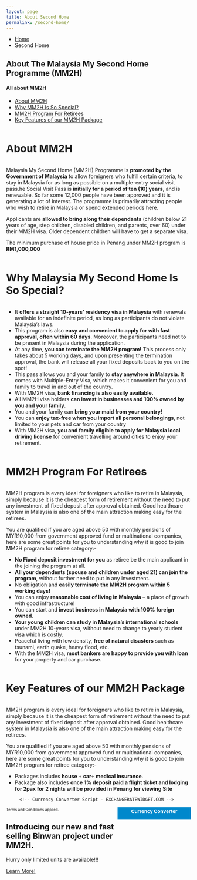 ```yaml
---
layout: page
title: About Second Home
permalink: /second-home/
---
```


<section class="page-header">
   <div class="container">
      <div class="row">
         <div class="col-md-12">
            <ul class="breadcrumb">
               <li><a href="#">Home</a></li>
               <li class="active">Second Home</li>
            </ul>
         </div>
      </div>
      <div class="row">
         <div class="col-md-12">
            <h1>About The Malaysia <strong>My Second Home Programme (MM2H) </strong></h1>
         </div>
      </div>
   </div>
</section>
<div class="container">
   <div class="row">
      <div class="col-md-3">
         <aside class="sidebar" id="sidebar" data-plugin-sticky data-plugin-options='{"minWidth": 991, "containerSelector": ".container", "padding": {"top": 110}}'>
            <h4 class="heading-primary">All about MM2H</h4>
            <ul class="nav nav-list mb-xl show-bg-active">
               <li class="active"><a data-hash data-hash-offset="85" href="#first">About MM2H</a></li>
               <li>
                  <a data-hash data-hash-offset="85" href="#second">Why MM2H Is So Special?</a>
               </li>
               <li><a data-hash data-hash-offset="85" href="#third">MM2H Program For Retirees</a></li>
               <li><a data-hash data-hash-offset="85" href="#fourth">Key Features of our MM2H Package</a></li>
            </ul>
         </aside>
      </div>
      <div class="col-md-9">
         <div id="first" class="mb-sm heading heading-primary heading-border heading-bottom-border" style="display:inline-block;">
            <h1>About <strong>MM2H</strong></h1>
         </div>
         <p>Malaysia My Second Home (MM2H) Programme is <strong class="text-primary">promoted by the Government of Malaysia</strong> to allow foreigners who fulfill certain criteria, to stay in Malaysia for as long as possible on a multiple-entry social visit pass.he Social Visit Pass is <strong class="text-primary">initially for a period of ten (10) years</strong>, and is renewable. So far some 12,000 people have been approved and it is generating a lot of interest. The programme is primarily attracting people who wish to retire in Malaysia or spend extended periods here.
         </p>
         <p>Applicants are <strong class="text-primary">allowed to bring along their dependants</strong> (children below 21 years of age, step children, disabled children, and parents, over 60) under their MM2H visa. Older dependent children will have to get a separate visa.</p>
         <p>The minimum purchase of house price in Penang under MM2H program is <strong class="text-primary">RM1,000,000</strong></p>
         <div id="second" class="mb-sm heading heading-primary heading-border heading-bottom-border" style="display:inline-block;">
            <h1>Why Malaysia  <strong>My Second Home Is So Special?</strong></h1>
         </div>
         <ul class="list list-icons list-primary">
            <li data-appear-animation="fadeInUp" data-appear-animation-delay="0" class="appear-animation fadeInUp appear-animation-visible"><i class="fa fa-check"></i> It <strong class="text-primary">offers a straight 10-years’ residency visa in Malaysia</strong> with renewals available for an indefinite period, as long as participants do not violate Malaysia’s laws.</li>
            <li data-appear-animation="fadeInUp" data-appear-animation-delay="300" class="appear-animation fadeInUp appear-animation-visible" style="animation-delay: 300ms;"><i class="fa fa-check"></i> This program is also <strong class="text-primary">easy and convenient to apply for with fast approval, often within 60 days</strong>. Moreover, the participants need not to be present in Malaysia during the application.</li>
            <li data-appear-animation="fadeInUp" data-appear-animation-delay="600" class="appear-animation fadeInUp appear-animation-visible" style="animation-delay: 600ms;"><i class="fa fa-check"></i> At any time, <strong class="text-primary">you can terminate the MM2H program!</strong> This process only takes about 5 working days, and upon presenting the termination approval, the bank will release all your fixed deposits back to you on the spot!</li>
            <li data-appear-animation="fadeInUp" data-appear-animation-delay="900" class="appear-animation fadeInUp appear-animation-visible" style="animation-delay: 900ms;"><i class="fa fa-check"></i> This pass allows you and your family to <strong class="text-primary">stay anywhere in Malaysia</strong>. It comes with Multiple-Entry Visa, which makes it convenient for you and family to travel in and out of the country.</li>
            <li data-appear-animation="fadeInUp" data-appear-animation-delay="1200" class="appear-animation fadeInUp appear-animation-visible" style="animation-delay: 1200ms;"><i class="fa fa-check"></i> With MM2H visa,  <strong class="text-primary">bank financing is also easily available.</strong></li>
            <li data-appear-animation="fadeInUp" data-appear-animation-delay="1200" class="appear-animation fadeInUp appear-animation-visible" style="animation-delay: 1200ms;"><i class="fa fa-check"></i> All MM2H visa holders <strong class="text-primary">can invest in businesses and 100% owned by you and your family.</strong></li>
            <li data-appear-animation="fadeInUp" data-appear-animation-delay="1200" class="appear-animation fadeInUp appear-animation-visible" style="animation-delay: 1200ms;"><i class="fa fa-check"></i> You and your family can <strong class="text-primary">bring your maid from your country!</strong></li>
            <li data-appear-animation="fadeInUp" data-appear-animation-delay="1200" class="appear-animation fadeInUp appear-animation-visible" style="animation-delay: 1200ms;"><i class="fa fa-check"></i> You can <strong class="text-primary">enjoy tax-free when you import all personal belongings</strong>, not limited to your pets and car from your country</li>
            <li data-appear-animation="fadeInUp" data-appear-animation-delay="1200" class="appear-animation fadeInUp appear-animation-visible" style="animation-delay: 1200ms;"><i class="fa fa-check"></i>With MM2H visa, <strong class="text-primary">you and family eligible to apply for Malaysia local driving license</strong> for convenient travelling around cities to enjoy your retirement.</li>
         </ul>
         <!-- <img class="pull-left img-responsive" width="300" height="211" src="img/device.png" alt="Device"> -->
         <div id="third" class="mb-sm heading heading-primary heading-border heading-bottom-border" style="display:inline-block;">
            <h1>MM2H Program <strong>For Retirees</strong></h1>
         </div>
         <p>MM2H program is every ideal for foreigners who like to retire in Malaysia, simply because it is the cheapest form of retirement without the need to put any investment of fixed deposit after approval obtained. Good healthcare system in Malaysia is also one of the main attraction making easy for the retirees.</p>
         <p>You are qualified if you are aged above 50 with monthly pensions of MYR10,000 from government approved fund or multinational companies, here are some great points for you to understanding why it is good to join MM2H program for retiree category:-</p>
         <ul class="list list-icons list-primary">
            <li data-appear-animation="fadeInUp" data-appear-animation-delay="0" class="appear-animation fadeInUp appear-animation-visible"><i class="fa fa-check"></i><strong class="text-primary">No Fixed deposit investment for you</strong> as retiree be the main applicant in the joining the program at all.</li>
            <li data-appear-animation="fadeInUp" data-appear-animation-delay="300" class="appear-animation fadeInUp appear-animation-visible" style="animation-delay: 300ms;"><i class="fa fa-check"></i><strong class="text-primary">All your dependents (spouse and children under aged 21) can join the program</strong>, without further need to put in any investment.</li>
            <li data-appear-animation="fadeInUp" data-appear-animation-delay="600" class="appear-animation fadeInUp appear-animation-visible" style="animation-delay: 600ms;"><i class="fa fa-check"></i>No obligation and <strong class="text-primary">easily terminate the MM2H program within 5 working days!</strong></li>
            <li data-appear-animation="fadeInUp" data-appear-animation-delay="900" class="appear-animation fadeInUp appear-animation-visible" style="animation-delay: 900ms;"><i class="fa fa-check"></i> You can enjoy <strong class="text-primary">reasonable cost of living in Malaysia</strong> – a place of growth with good infrastructure!</li>
            <li data-appear-animation="fadeInUp" data-appear-animation-delay="1200" class="appear-animation fadeInUp appear-animation-visible" style="animation-delay: 1200ms;"><i class="fa fa-check"></i>You can start and <strong class="text-primary">invest business in Malaysia with 100% foreign owned.</strong></li>
            <li data-appear-animation="fadeInUp" data-appear-animation-delay="1200" class="appear-animation fadeInUp appear-animation-visible" style="animation-delay: 1200ms;"><i class="fa fa-check"></i><strong class="text-primary">Your young children can study in Malaysia’s international schools</strong> under MM2H 10-years visa, without need to change to yearly student visa which is costly.</strong></li>
            <li data-appear-animation="fadeInUp" data-appear-animation-delay="1200" class="appear-animation fadeInUp appear-animation-visible" style="animation-delay: 1200ms;"><i class="fa fa-check"></i>Peaceful living with low density, <strong class="text-primary">free of natural disasters</strong> such as tsunami, earth quake, heavy flood, etc.</li>
            <li data-appear-animation="fadeInUp" data-appear-animation-delay="1200" class="appear-animation fadeInUp appear-animation-visible" style="animation-delay: 1200ms;"><i class="fa fa-check"></i>With the MM2H visa, <strong class="text-primary">most bankers are happy to provide you with loan</strong> for your property and car purchase.</li>
         </ul>
         <div id="fourth" class="mb-sm heading heading-primary heading-border heading-bottom-border" style="display:inline-block;">
            <h1><strong>Key Features</strong> of our MM2H Package</h1>
         </div>
         <p>MM2H program is every ideal for foreigners who like to retire in Malaysia, simply because it is the cheapest form of retirement without the need to put any investment of fixed deposit after approval obtained. Good healthcare system in Malaysia is also one of the main attraction making easy for the retirees.</p>
         <p>You are qualified if you are aged above 50 with monthly pensions of MYR10,000 from government approved fund or multinational companies, here are some great points for you to understanding why it is good to join MM2H program for retiree category:-</p>
         <ul class="col-md-8 list list-icons list-primary">
            <li data-appear-animation="fadeInUp" data-appear-animation-delay="0" class="appear-animation fadeInUp appear-animation-visible"><i class="fa fa-check"></i>Packages includes <strong class="text-primary">house + car+ medical insurance</strong>.</li>
            <li data-appear-animation="fadeInUp" data-appear-animation-delay="300" class="appear-animation fadeInUp appear-animation-visible" style="animation-delay: 300ms;"><i class="fa fa-check"></i>Package also includes <strong class="text-primary">once 1% deposit paid a flight ticket and lodging for 2pax for 2 nights will be provided in Penang for viewing Site</strong></li>
         </ul>

         <!-- Currency Converter Script - EXCHANGERATEWIDGET.COM -->
<div style="width:198px;border:1px solid #0088CC;margin-bottom:40px;display:inline-block;float:right;"><div style="text-align:center;background-color:#0088CC;width:100%;font-size:13px;font-weight:bold;height:30px;padding-top:2px;"><a href="#" style="color:#FFFFFF;text-decoration:none;">Currency Converter</a></div><script type="text/javascript" src="//www.exchangeratewidget.com/converter.php?l=en&f=USD&t=EUR&a=1&d=F0F0F0&n=FFFFFF&o=000000&v=1"></script></div>
<!-- End of Currency Converter Script -->
<p style="font-size:10px;clear:left;">Terms and Conditions applied.</p>
      </div>
   </div>
</div>
<section class="page-header custom-product" style="background-image: url({{ site.baseurl }}asset/images/shared/custom-header-bg.jpg);">
   <div class="container">
      <div class="row">
         <div class="col-sm-7">
            <h1>Introducing our new and fast selling <strong>Binwan</strong> project under MM2H.</h1>
            <p class="lead">Hurry only limited units are available!!!</p>
            <a href="#" class="btn btn-default btn-lg mb-xl">Learn More!</a> <span class="arrow hlt" style="top: 10px;"></span>
         </div>
         <!-- <div class="col-sm-5">
            <img class="pull-right responsive" alt="" src="asset/images/shared/binwan-gift.jpg">
         </div> -->
      </div>
   </div>
</section>
